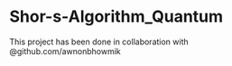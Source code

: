 # Shor-s-Algorithm_Quantum

This project has been done in collaboration with @github.com/awnonbhowmik
